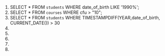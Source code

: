 1. SELECT * FROM `students` WHERE date_of_birth LIKE '1990%'; 
1. SELECT * FROM `courses` WHERE cfu > "10";
1. SELECT * FROM `students` WHERE TIMESTAMPDIFF(YEAR,date_of_birth, CURRENT_DATE()) > 30
1.
1.
1.
1.
1.